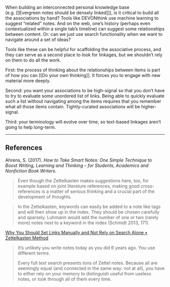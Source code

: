 When building an interconnected personal knowledge base (e.g. [[Evergreen notes should be densely linked]]), is it critical to build all the associations by hand? Tools like DEVONthink use machine learning to suggest “related” notes. And on the web, one’s history (perhaps even contextualized within a single tab’s timeline) can suggest some relationships between content. Or: can we just use search functionality when we want to navigate around a set of ideas?

Tools like these can be helpful for scaffolding the associative process, and they can serve as a second place to look for linkages, but we shouldn’t rely on them to do all the work.

First: the process of thinking about the relationships between items is part of how you can [[Do your own thinking]]. It forces you to engage with new material more deeply.

Second: you want your associations to be high-signal so that you don’t have to try to evaluate some unordered list of links. Being able to quickly evaluate such a list without navigating among the items requires that you remember what all those items contain. Tightly-curated associations will be higher-signal.

Third: your terminology will evolve over time, so text-based linkages aren’t going to help long-term.

---

## References

Ahrens, S. (2017). _How to Take Smart Notes: One Simple Technique to Boost Writing, Learning and Thinking – for Students, Academics and Nonfiction Book Writers_.

> Even though the Zettelkasten makes suggestions here, too, for example based on joint literature references, making good cross-references is a matter of serious thinking and a crucial part of the development of thoughts.

> In the Zettelkasten, keywords can easily be added to a note like tags and will then show up in the index. They should be chosen carefully and sparsely. Luhmann would add the number of one or two (rarely more) notes next to a keyword in the index (Schmidt 2013, 171).

[Why You Should Set Links Manually and Not Rely on Search Alone • Zettelkasten Method](https://zettelkasten.de/posts/search-alone-is-not-enough/)

> It’s unlikely you write notes today as you did 6 years ago. You use different terms.
> 
> Every full text search presents tons of Zettel notes. Because all are seemingly equal (and connected in the same way: not at all), you have to either rely on your memory to distinguish useful from useless notes, or look through all of them every time.